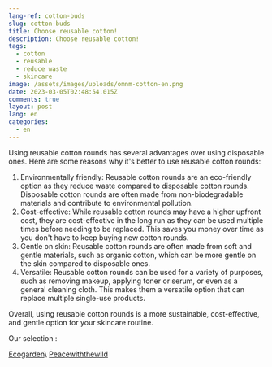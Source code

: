 ```yaml
---
lang-ref: cotton-buds
slug: cotton-buds
title: Choose reusable cotton!
description: Choose reusable cotton!
tags:
  - cotton
  - reusable
  - reduce waste
  - skincare
image: /assets/images/uploads/omnm-cotton-en.png
date: 2023-03-05T02:48:54.015Z
comments: true
layout: post
lang: en
categories:
  - en
---
```

Using reusable cotton rounds has several advantages over using disposable ones. Here are some reasons why it's better to use reusable cotton rounds:

1. Environmentally friendly: Reusable cotton rounds are an eco-friendly option as they reduce waste compared to disposable cotton rounds. Disposable cotton rounds are often made from non-biodegradable materials and contribute to environmental pollution.
2. Cost-effective: While reusable cotton rounds may have a higher upfront cost, they are cost-effective in the long run as they can be used multiple times before needing to be replaced. This saves you money over time as you don't have to keep buying new cotton rounds.
3. Gentle on skin: Reusable cotton rounds are often made from soft and gentle materials, such as organic cotton, which can be more gentle on the skin compared to disposable ones.
4. Versatile: Reusable cotton rounds can be used for a variety of purposes, such as removing makeup, applying toner or serum, or even as a general cleaning cloth. This makes them a versatile option that can replace multiple single-use products.

Overall, using reusable cotton rounds is a more sustainable, cost-effective, and gentle option for your skincare routine.

O﻿ur selection : 

[E﻿cogarden](https://www.ecogardenuk.co.uk/products/reusable-bamboo-cotton-cleansing-pad-set?)\
[P﻿eacewiththewild](https://www.peacewiththewild.co.uk/product-category/skincare/cloths-rounds/cotton-rounds/?)